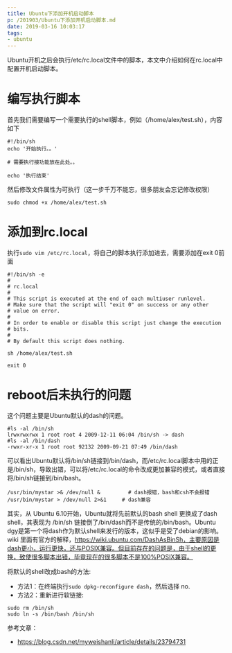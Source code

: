 ```yaml
---
title: Ubuntu下添加开机启动脚本
p: /201903/Ubuntu下添加开机启动脚本.md
date: 2019-03-16 10:03:17
tags:
- ubuntu
---
```


Ubuntu开机之后会执行/etc/rc.local文件中的脚本，本文中介绍如何在rc.local中配置开机启动脚本。
<!--more-->

# 编写执行脚本
首先我们需要编写一个需要执行的shell脚本，例如（/home/alex/test.sh），内容如下
```shell
#!/bin/sh
echo '开始执行。。'

# 需要执行接功能放在此处。。

echo '执行结束'
```

然后修改文件属性为可执行（这一步千万不能忘，很多朋友会忘记修改权限）
```shell
sudo chmod +x /home/alex/test.sh
```

# 添加到rc.local
执行``sudo vim /etc/rc.local``，将自己的脚本执行添加进去，需要添加在exit 0前面
```
#!/bin/sh -e
#
# rc.local
#
# This script is executed at the end of each multiuser runlevel.
# Make sure that the script will "exit 0" on success or any other
# value on error.
#
# In order to enable or disable this script just change the execution
# bits.
#
# By default this script does nothing.

sh /home/alex/test.sh

exit 0
```

# reboot后未执行的问题
这个问题主要是Ubuntu默认的dash的问题。
```shell
#ls -al /bin/sh 
lrwxrwxrwx 1 root root 4 2009-12-11 06:04 /bin/sh -> dash
#ls -al /bin/dash
-rwxr-xr-x 1 root root 92132 2009-09-21 07:49 /bin/dash
```
可以看出Ubuntu默认将/bin/sh链接到/bin/dash，而/etc/rc.local脚本中用的正是/bin/sh，导致出错，可以将/etc/rc.local的命令改成更加兼容的模式，或者直接将/bin/sh链接到/bin/bash。
```shell
/usr/bin/mystar >& /dev/null &         # dash报错，bash和csh不会报错
/usr/bin/mystar > /dev/null 2>&1     # dash兼容
```

其实，从 Ubuntu 6.10开始，Ubuntu就将先前默认的bash shell 更换成了dash shell，其表现为 /bin/sh 链接倒了/bin/dash而不是传统的/bin/bash。Ubuntu dgy是第一个将dash作为默认shell来发行的版本，这似乎是受了debian的影响。wiki 里面有官方的解释，https://wiki.ubuntu.com/DashAsBinSh，主要原因是dash更小，运行更快，还与POSIX兼容。但目前存在的问题是，由于shell的更换，致使很多脚本出错，毕竟现在的很多脚本不是100%POSIX兼容。

将默认的shell改成bash的方法: 
- 方法1：在终端执行``sudo dpkg-reconfigure dash``，然后选择 no.
- 方法2：重新进行软链接:
```shell
sudo rm /bin/sh
sudo ln -s /bin/bash /bin/sh
```

参考文章：
- https://blog.csdn.net/myweishanli/article/details/23794731
